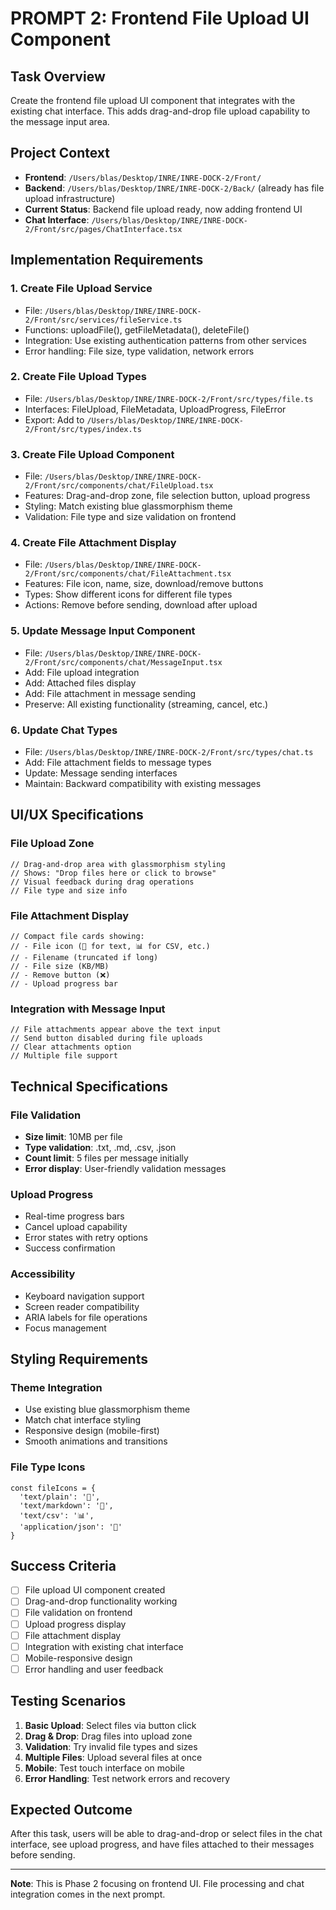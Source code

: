 # PROMPT 2: Frontend File Upload UI Component

## Task Overview
Create the frontend file upload UI component that integrates with the existing chat interface. This adds drag-and-drop file upload capability to the message input area.

## Project Context
- **Frontend**: `/Users/blas/Desktop/INRE/INRE-DOCK-2/Front/`
- **Backend**: `/Users/blas/Desktop/INRE/INRE-DOCK-2/Back/` (already has file upload infrastructure)
- **Current Status**: Backend file upload ready, now adding frontend UI
- **Chat Interface**: `/Users/blas/Desktop/INRE/INRE-DOCK-2/Front/src/pages/ChatInterface.tsx`

## Implementation Requirements

### 1. Create File Upload Service
- File: `/Users/blas/Desktop/INRE/INRE-DOCK-2/Front/src/services/fileService.ts`
- Functions: uploadFile(), getFileMetadata(), deleteFile()
- Integration: Use existing authentication patterns from other services
- Error handling: File size, type validation, network errors

### 2. Create File Upload Types
- File: `/Users/blas/Desktop/INRE/INRE-DOCK-2/Front/src/types/file.ts`
- Interfaces: FileUpload, FileMetadata, UploadProgress, FileError
- Export: Add to `/Users/blas/Desktop/INRE/INRE-DOCK-2/Front/src/types/index.ts`

### 3. Create File Upload Component
- File: `/Users/blas/Desktop/INRE/INRE-DOCK-2/Front/src/components/chat/FileUpload.tsx`
- Features: Drag-and-drop zone, file selection button, upload progress
- Styling: Match existing blue glassmorphism theme
- Validation: File type and size validation on frontend

### 4. Create File Attachment Display
- File: `/Users/blas/Desktop/INRE/INRE-DOCK-2/Front/src/components/chat/FileAttachment.tsx`
- Features: File icon, name, size, download/remove buttons
- Types: Show different icons for different file types
- Actions: Remove before sending, download after upload

### 5. Update Message Input Component
- File: `/Users/blas/Desktop/INRE/INRE-DOCK-2/Front/src/components/chat/MessageInput.tsx`
- Add: File upload integration
- Add: Attached files display
- Add: File attachment in message sending
- Preserve: All existing functionality (streaming, cancel, etc.)

### 6. Update Chat Types
- File: `/Users/blas/Desktop/INRE/INRE-DOCK-2/Front/src/types/chat.ts`
- Add: File attachment fields to message types
- Update: Message sending interfaces
- Maintain: Backward compatibility with existing messages

## UI/UX Specifications

### File Upload Zone
```tsx
// Drag-and-drop area with glassmorphism styling
// Shows: "Drop files here or click to browse"
// Visual feedback during drag operations
// File type and size info
```

### File Attachment Display
```tsx
// Compact file cards showing:
// - File icon (📄 for text, 📊 for CSV, etc.)
// - Filename (truncated if long)
// - File size (KB/MB)
// - Remove button (❌)
// - Upload progress bar
```

### Integration with Message Input
```tsx
// File attachments appear above the text input
// Send button disabled during file uploads
// Clear attachments option
// Multiple file support
```

## Technical Specifications

### File Validation
- **Size limit**: 10MB per file
- **Type validation**: .txt, .md, .csv, .json
- **Count limit**: 5 files per message initially
- **Error display**: User-friendly validation messages

### Upload Progress
- Real-time progress bars
- Cancel upload capability
- Error states with retry options
- Success confirmation

### Accessibility
- Keyboard navigation support
- Screen reader compatibility
- ARIA labels for file operations
- Focus management

## Styling Requirements

### Theme Integration
- Use existing blue glassmorphism theme
- Match chat interface styling
- Responsive design (mobile-first)
- Smooth animations and transitions

### File Type Icons
```tsx
const fileIcons = {
  'text/plain': '📄',
  'text/markdown': '📝',
  'text/csv': '📊',
  'application/json': '🔧'
}
```

## Success Criteria
- [ ] File upload UI component created
- [ ] Drag-and-drop functionality working
- [ ] File validation on frontend
- [ ] Upload progress display
- [ ] File attachment display
- [ ] Integration with existing chat interface
- [ ] Mobile-responsive design
- [ ] Error handling and user feedback

## Testing Scenarios
1. **Basic Upload**: Select files via button click
2. **Drag & Drop**: Drag files into upload zone
3. **Validation**: Try invalid file types and sizes
4. **Multiple Files**: Upload several files at once
5. **Mobile**: Test touch interface on mobile
6. **Error Handling**: Test network errors and recovery

## Expected Outcome
After this task, users will be able to drag-and-drop or select files in the chat interface, see upload progress, and have files attached to their messages before sending.

---

**Note**: This is Phase 2 focusing on frontend UI. File processing and chat integration comes in the next prompt.
